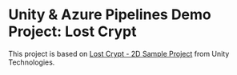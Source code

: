 # Unity & Azure Pipelines Demo Project: Lost Crypt

This project is based on [Lost Crypt - 2D Sample Project](https://assetstore.unity.com/packages/essentials/tutorial-projects/lost-crypt-2d-sample-project-158673) from Unity Technologies.
